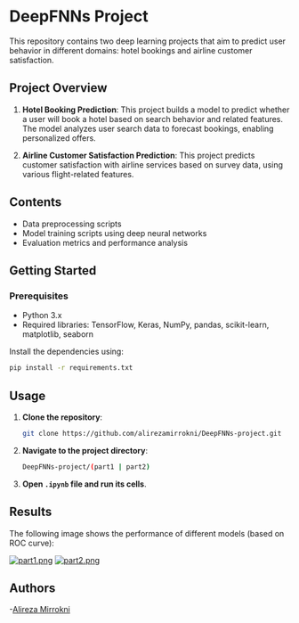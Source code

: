 # DeepFNNs Project

This repository contains two deep learning projects that aim to predict user behavior in different domains: hotel bookings and airline customer satisfaction.

## Project Overview

1. **Hotel Booking Prediction**: This project builds a model to predict whether a user will book a hotel based on search behavior and related features. The model analyzes user search data to forecast bookings, enabling personalized offers.

2. **Airline Customer Satisfaction Prediction**: This project predicts customer satisfaction with airline services based on survey data, using various flight-related features.

## Contents

- Data preprocessing scripts
- Model training scripts using deep neural networks
- Evaluation metrics and performance analysis


## Getting Started

### Prerequisites

- Python 3.x
- Required libraries: TensorFlow, Keras, NumPy, pandas, scikit-learn, matplotlib, seaborn

Install the dependencies using:

```bash
pip install -r requirements.txt
```
## Usage

1. **Clone the repository**:

    ```bash
    git clone https://github.com/alirezamirrokni/DeepFNNs-project.git
    ```

2. **Navigate to the project directory**:

    ```bash
    DeepFNNs-project/(part1 | part2)
    ```
    
3. **Open `.ipynb` file and run its cells**.

## Results

The following image shows the performance of different models (based on ROC curve):

[![part1.png](https://i.postimg.cc/BQqk3Qww/part1.png)](https://postimg.cc/5jRnq1Jw)
[![part2.png](https://i.postimg.cc/BZ5kR1NK/part2.png)](https://postimg.cc/grJgZjCz)

## Authors        
-[Alireza Mirrokni](https://github.com/alirezamirrokni)    
